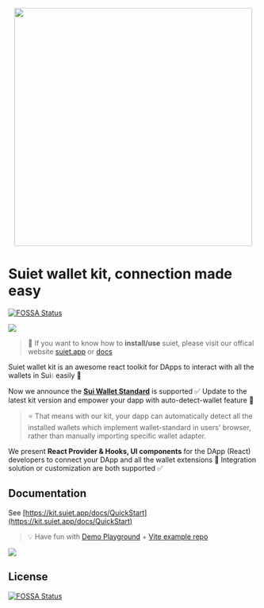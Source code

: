<p align="center"><a href="https://suiet.app">
<img width="480" src="/assets/LogoWithSlogen.png"/>
</a></p>

# Suiet wallet kit, connection made easy
[![FOSSA Status](https://app.fossa.com/api/projects/git%2Bgithub.com%2Fsuiet%2Fwallet-kit.svg?type=shield)](https://app.fossa.com/projects/git%2Bgithub.com%2Fsuiet%2Fwallet-kit?ref=badge_shield)


<a href="https://github.com/wallet-standard/wallet-standard">
  <img src="https://badgen.net/badge/wallet-standard/supported/green" />
</a>

> 👋 If you want to know how to **install/use** suiet, please visit our offical website [suiet.app](https://suiet.app) or [docs](https://suiet.app/docs)

Suiet wallet kit is an awesome react toolkit for DApps to interact with all the wallets in Sui💧 easily 🥳

Now we announce the **[Sui Wallet Standard](https://github.com/MystenLabs/sui/tree/main/sdk/wallet-adapter/packages/wallet-standard)** is supported ✅ Update to the latest kit version and empower your dapp with auto-detect-wallet feature 🥳 

> ⭐️ That means with our kit, your dapp can automatically detect all the installed wallets which implement wallet-standard in users' browser, rather than manually importing specific wallet adapter.

We present **React Provider & Hooks, UI components** for the DApp (React) developers to connect your DApp and all the wallet extensions 🔗 Integration solution or customization are both supported ✅

## Documentation

See [https://kit.suiet.app/docs/QuickStart](https://kit.suiet.app/docs/QuickStart)

> 💡 Have fun with [Demo Playground](https://wallet-kit-demo.vercel.app/) + [Vite example repo](https://github.com/suiet/wallet-kit/tree/main/examples/with-vite) 

<img src="/assets/wallet-kit.png" />


## License
[![FOSSA Status](https://app.fossa.com/api/projects/git%2Bgithub.com%2Fsuiet%2Fwallet-kit.svg?type=large)](https://app.fossa.com/projects/git%2Bgithub.com%2Fsuiet%2Fwallet-kit?ref=badge_large)